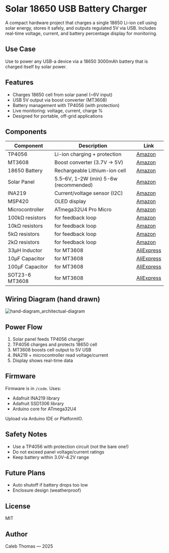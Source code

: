 # Solar 18650 USB Battery Charger
A compact hardware project that charges a single 18650 Li-ion cell using solar energy, stores it safely, and outputs regulated 5V via USB. Includes real-time voltage, current, and battery percentage display for monitoring.

## Use Case
Use to power any USB-a device via a 18650 3000mAh battery that is charged itself by solar power.

## Features
- Charges 18650 cell from solar panel (~6V input)
- USB 5V output via boost converter (MT3608)
- Battery management with TP4056 (with protection)
- Live monitoring: voltage, current, charge %
- Designed for portable, off-grid applications

## Components
| Component | Description | Link |
|-----------|-------------|------|
| TP4056 | Li-ion charging + protection | [Amazon](https://www.amazon.com/HiLetgo-Lithium-Charging-Protection-Functions/dp/B07PKND8KG/ref=sr_1_3?crid=2RNCS27X3G67O&dib=eyJ2IjoiMSJ9.mmqI1134FS87MHz1mUcWtVQ3nl56sscrnSMxLFpWabzs2P0VEpvBhthLuQU6SI2Miw-I83Qy9o5TsMndADuD7kOOSb3OrmbtbkryfY6n36x4uXgLHjDBbQdK3YvKYhaD_6Ld93CpeP-UHwzHBChaIwkmEzZ6JKOD7jCRDQ6-ocDRUUeq0i-wfOQYnde4objwYD_PROqkFCInSDxSNV8qIUcOZHZn3yFOwOWFto0EUsk.8vyBwRi72GVM1dxXRx4JKOLEvJc0XP319kvKBtV_rYo&dib_tag=se&keywords=tp4056&qid=1746113787&sprefix=TP40%2Caps%2C341&sr=8-3) |
| MT3608 | Boost converter (3.7V → 5V) | [Amazon](https://www.amazon.com/Dorhea-MT3608-DC-DC-Boost-Converter/dp/B089JYBF25/ref=sr_1_3?crid=1URDLFIGHF7P6&dib=eyJ2IjoiMSJ9.V20UGII4iKhMPSdbA0ORU8ntDcx_O-vpOIRGcpWJV8KYxJ7Fs-oJWyISZ1iSuNb3ElBPVExAVAFQFpZh5Ed6HEAoc5BOM3fxMdJGXJotV6QVZAnsJkccjFaDuhu2CtmD814tj8uIL17duBEOBTgrYZ3MfOMJGW9eC3Kt6-rKT-v74PE6zYvuFmAbYG8XouuDGLXcoEBg26C0AazPxRWOynIeExWw3o4wksGlxug4YDI.0apLGxT--sNxn0hRxi54YFQ_082fLE6HxtZaWxaJNRI&dib_tag=se&keywords=mt3608&qid=1746113828&sprefix=mt3608%2Caps%2C840&sr=8-3) |
| 18650 Battery | Rechargeable Lithium-ion cell | [Amazon](https://www.amazon.com/SOOCOOL-Authentic-Samsung30Q-3000mAh-Rechargeable/dp/B0BNLPWKXR/ref=sr_1_1?crid=3H910QB4QT481&dib=eyJ2IjoiMSJ9.8dfLZecFGenay0DPLh_DLp0al9-OGI0lWv9BVXajcJ3aus9XTZrkss7V3D0G8aShmSXJVmtKYAfr72NruQBwH6vf3bU3GFlDRp9p9dqI8dHUeh6PnRfE07JZf75R8ntffCbo1LA9f5IIitYwkjNKjTNjYmygqOfn2qI68QGcht9Ed77__bpH8oJMa8tP4FiBN5312LDdzihDdaZDdGZNbykqYoStQQaiRPnw1p7FQEY.wnX675NlDCwqp32gKxwc1Zc61mPt09bS9pgasS_ij6c&dib_tag=se&keywords=samsung+30q+18650+3000mah+15a+battery&qid=1746113863&sprefix=18650+3000mAh+sam%2Caps%2C235&sr=8-1) |
| Solar Panel | 5.5–6V, 1–2W (min) 5-6w (recommended) | [Amazon](https://www.amazon.com/POWOXI-Maintainer-Intelligent-Controller-Waterproof/dp/B089SVMPHL/ref=sr_1_4?crid=2OZBMUNRHPZA5&dib=eyJ2IjoiMSJ9.rTQirNrW6diGTWMsa86kMUhT7YxLt5144Q9BgTImu0Iz8i1PMQz15hHDgbOXm2Kz9bvChrItzdzXZyRf6AmWo_WOjTII1f5SL6Wp-zw_EgmoEo9hKD426Dbo9xQJlpv0Fzfmd9aw5zyDdnwiOPgkhwHNk2FWSEV8BAw8zXxPtRhp_eXwKmbq6vdWQA2SFXPVN53VXgeS_Oi39-qZTmzjIDY8dyVl-zmzhRbOjZZvkgw.d036ePt3E2ZSaa8IYuVzZKJGpSqT2OKz9lxlyxGiq-k&dib_tag=se&keywords=6w+6v+solar+panel&qid=1746113885&sprefix=6w+6v+solar+panel%2Caps%2C155&sr=8-4) |
| INA219 | Current/voltage sensor (I2C) | [Amazon](https://www.amazon.com/Interface-Bi-Directional-Current-Monitoring-Breakout/dp/B0CP6WHSS7/ref=sr_1_3?crid=2DOH3DPSOSLC0&dib=eyJ2IjoiMSJ9.jRGNsF10hIV0b5XiN0szdm1wVTkm_4rhStZfkAWr6y4VCDljqBddg1qMXc4bJrlq8Y07e98vc1eeQwkJhgbs1IbdiiGgiIY3iGnPhGTRKiI0I_0fdVMJvjMaIw6OSpPV298dXBNh17DMcWzyIijaPKF3qf4WdGQbj8d1zi5YB2aE_b5S8zQNkbpK2RgF6I-sGkNOl7xHWAuTuIFXoDSh9c6zgTsLaC6D0xzurMvYMp0.x4d8hh8CSFuMNsngDsyHf3ZjgSmLJVKAQ_XlbgOmWq8&dib_tag=se&keywords=INA219&qid=1746113916&sprefix=ina219%2Caps%2C136&sr=8-3) |
| MSP420 | OLED display | [Amazon](https://www.amazon.com/DIYmall-Serial-128x64-Display-Arduino/dp/B00O2KDQBE/ref=sr_1_4?crid=NX5RN4BJSZ7C&dib=eyJ2IjoiMSJ9.z_zp54ql1z5bqQoe4uoh3BpRL4besxbvDWWJyZ5L_vX0hWX__eVE5a7apejz5xFVpl8q8GTTaAUAXQ-3VBwwxkCvLMJjkccQSzSyNNYdWBEPn1ausPe3LZ7maFxtNmmJFVDELS5rpqFsVdZ37mimMYZqrmJWe_PAWjI6HnUM-3-6_a9UWQAIJLBIepd-EDL7FggZOXOw8sT-WvgBT1qoxsvuLvAvp8RDp_6LA4hcf5pEwhwMthOX16Gb9bbW1ln_tgaauvaPiJp0zOvILHRzh08cLbyM8Fv4U8Oop5EldPA.qX2GPfRVsNJFZ5P7l2I2bDXyd24Q06WU6yaWYi8Atec&dib_tag=se&keywords=msp420&qid=1746113938&sprefix=msp42%2Caps%2C228&sr=8-4&th=1) |
| Microcontroller | ATmega32U4 Pro Micro | [Amazon](https://www.amazon.com/Atmega32U4-Programming-Development-Micro-Controller-Compatible/dp/B0D83FBYPD/ref=sr_1_3?crid=2A1615KXQR3PP&dib=eyJ2IjoiMSJ9.3P-KUgX1Vdaf0PPqaQWYDDFFpmIne7paSLLC7cj06wZzQRiK_Zgsr5t47HOHDOjw0-xEI7uzMXsyN0rkQQiejN3CBnK2NkM_6-ZJcMYPQLJsdgpjUvp6fe8Qwkq3xK6BbhFbkxv1lXOLC-rqzhmUJ57H9Ez1HM1ySqBdfXcWuqfUnvdoGof__ojXH12lJSm8mnLzb2OjlLsRAbFw4qFsOpuwmE-Xf1yQgN5FKtahfxk.uv5uALh_FZmeVCsZ87ZWovZdr6M52td4tGThJKVEAmo&dib_tag=se&keywords=atmega32u4&qid=1746113957&sprefix=atmega32u4%2Caps%2C231&sr=8-3) |
| 100k&Omega; resistors | for feedback loop | [Amazon](https://www.amazon.com/Projects-10EP514100K-100k-Resistors-Pack/dp/B00CVZ4LQ6?source=ps-sl-shoppingads-lpcontext&ref_=fplfs&smid=AODFMOUHD0RRM&gQT=1&th=1) |
| 10k&Omega; resistors | for feedback loop | [Amazon](https://www.amazon.com/Projects-10EP51410K0-10k-Resistors-Pack/dp/B00CVZ4DKU/ref=pd_bxgy_d_sccl_2/144-3813552-6749341?pd_rd_w=6zRBo&content-id=amzn1.sym.de9a1315-b9df-4c24-863c-7afcb2e4cc0a&pf_rd_p=de9a1315-b9df-4c24-863c-7afcb2e4cc0a&pf_rd_r=5J8RD0JDNZQVS3BS9EYS&pd_rd_wg=Kzrb9&pd_rd_r=3cf6fd17-3ac7-49bb-bdce-0cf6924240b5&pd_rd_i=B00CVZ4DKU&th=1) |
| 5k&Omega; resistors | for feedback loop | [Amazon](https://www.amazon.com/Resistor-Tolerance-Resistors-Limiting-Certificated/dp/B08QRHZTVD/ref=sr_1_1_sspa?crid=1S8YP5O08YU22&dib=eyJ2IjoiMSJ9.r_ss4iLIHy9drfCjHHO7tzqIIzyrwWAyxhvAa2BdSL9yMDSnl0dSIG5OoNUShzi8YxVEEK3VSmfBnb4aBouQ9yPiHepO7EtRw3g4rpC7tyIBFZLjNmIN4xUDWQvk8-CqpX06756i_QoQBMiwrXr9SGSrxoX-hMiMHt2idhWWwlSFs9j0g37Ab3N3ClHfXdD5SFJV8Ty2-zVCSp9PEsZaxIokzSWseYRyGMlKuSdQbPduknFzmjw7kKIpApaXh2qbNTAk4RgFq76Fj7Hvg_peXRNlyjlt7lyyk5GclCiOZeY.jwBwqu7L4e8erijjScrcxVHsvo40HCSiHq1NkzHv4xo&dib_tag=se&keywords=5k1+ohm+resistors&qid=1746565273&s=industrial&sprefix=5k1+ohm+resistors%2Cindustrial%2C59&sr=1-1-spons&sp_csd=d2lkZ2V0TmFtZT1zcF9hdGY&psc=1) |
| 2k&Omega; resistors | for feedback loop | [Amazon](https://www.amazon.com/EDGELEC-Resistor-Tolerance-Multiple-Resistance/dp/B07QJB31M4/ref=sr_1_3?crid=2GUWCUHAODD2Q&dib=eyJ2IjoiMSJ9.s8jyHOUN-xjGWWUwT03b33_sSvvnY-yGfIvj5JFSlhpqBp3f7CmhLyol_IREUpWoEQuLICrfIwtbIINeisk4ZsnX0IpfZYzxU87ItONnotGbb6-KRXhWqRf4zegVMRVJo2mkl37UATrenSQBX8yWUhYYY0_nLmCdDSNOkU3KxCBR_w1nPvEGqG_JHNC3FiBy5lBMMpvU3tu2F47nZhCWLFypfctO5LCV2tI8ngxa9uES1f5hrhaagDHejwXDLtI25vNEu7mxfPxrm6qzl7sCJBmJ8zxuDLNrdjIf2W3wTew.aZwFBj1H_PIF-TqBShlKxllS-I4kUA2UJvLdPGAPr4U&dib_tag=se&keywords=2k%2Bohm%2Bresistors&qid=1746565287&s=industrial&sprefix=2k%2Bohm%2Bresistors%2Cindustrial%2C66&sr=1-3&th=1) |
| 33&mu;H Inductor | for MT3608 | [AliExpress](https://www.aliexpress.us/item/3256805480792922.html?spm=a2g0o.productlist.main.13.3aa9fhaJfhaJ9H&algo_pvid=8d42e0f0-a759-4758-b6a4-53d9d2611187&algo_exp_id=8d42e0f0-a759-4758-b6a4-53d9d2611187-6&pdp_ext_f=%7B%22order%22%3A%2255%22%2C%22eval%22%3A%221%22%7D&pdp_npi=4%40dis%21USD%211.65%211.45%21%21%211.65%211.45%21%40210318c317465653916737912e628a%2112000033949793787%21sea%21US%210%21ABX&curPageLogUid=RDIzS7d7RpUL&utparam-url=scene%3Asearch%7Cquery_from%3A) |
| 10&mu;F Capacitor | for MT3608 | [AliExpress](https://www.aliexpress.us/item/3256806057749356.html?spm=a2g0o.productlist.main.29.43e647b7e33BVw&algo_pvid=b3f26418-6e12-4507-beb4-3f51980b0c36&algo_exp_id=b3f26418-6e12-4507-beb4-3f51980b0c36-14&pdp_ext_f=%7B%22order%22%3A%224180%22%2C%22eval%22%3A%221%22%7D&pdp_npi=4%40dis%21USD%214.95%213.02%21%21%2135.60%2121.70%21%402103146c17465654244524942e35d2%2112000036442215262%21sea%21US%210%21ABX&curPageLogUid=ENpalIeT6Jec&utparam-url=scene%3Asearch%7Cquery_from%3A) |
| 100&mu;F Capacitor | for MT3608 | [AliExpress](https://www.aliexpress.us/item/3256806057749356.html?spm=a2g0o.productlist.main.29.43e647b7e33BVw&algo_pvid=b3f26418-6e12-4507-beb4-3f51980b0c36&algo_exp_id=b3f26418-6e12-4507-beb4-3f51980b0c36-14&pdp_ext_f=%7B%22order%22%3A%224180%22%2C%22eval%22%3A%221%22%7D&pdp_npi=4%40dis%21USD%214.95%213.02%21%21%2135.60%2121.70%21%402103146c17465654244524942e35d2%2112000036442215262%21sea%21US%210%21ABX&curPageLogUid=ENpalIeT6Jec&utparam-url=scene%3Asearch%7Cquery_from%3A) |
| SOT23-6 MT3608 | for MT3608 | [AliExpress](https://www.aliexpress.us/item/3256808667259021.html?spm=a2g0o.productlist.main.9.39e0no5mno5mtY&algo_pvid=47de4a8f-1c6c-4639-a94a-1b02b3a6954c&algo_exp_id=47de4a8f-1c6c-4639-a94a-1b02b3a6954c-4&pdp_ext_f=%7B%22order%22%3A%222%22%2C%22eval%22%3A%221%22%7D&pdp_npi=4%40dis%21USD%213.15%212.95%21%21%213.15%212.95%21%402103244617465656211398444e98f5%2112000046953361201%21sea%21US%210%21ABX&curPageLogUid=Q2fGZLaD7PE0&utparam-url=scene%3Asearch%7Cquery_from%3A) |

## Wiring Diagram (hand drawn)
![hand-diagram_architectual-diagram](https://github.com/user-attachments/assets/1165b6e8-c187-4c4d-aecf-9bc2f8d80e84)

## Power Flow
1. Solar panel feeds TP4056 charger
2. TP4056 charges and protects 18650 cell
3. MT3608 boosts cell output to 5V USB
4. INA219 + microcontroller read voltage/current
5. Display shows real-time data

## Firmware
Firmware is in `/code`. Uses:
- Adafruit INA219 library
- Adafruit SSD1306 library
- Arduino core for ATmega32U4

Upload via Arduino IDE or PlatformIO.

## Safety Notes
- Use a TP4056 with protection circuit (not the bare one!)
- Do not exceed panel voltage/current ratings
- Keep battery within 3.0V–4.2V range

## Future Plans
- Auto shutoff if battery drops too low
- Enclosure design (weatherproof)

## License
MIT

## Author
Caleb Thomas — 2025

